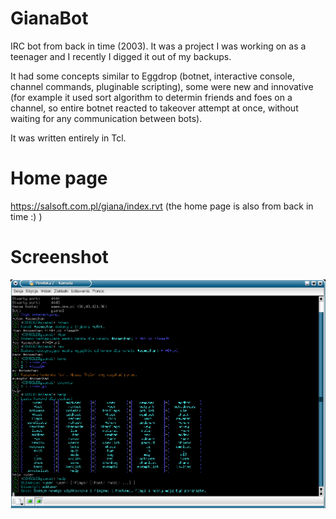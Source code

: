 # GianaBot
IRC bot from back in time (2003). It was a project I was working on as a teenager and I recently I digged it out of my backups.

It had some concepts similar to Eggdrop (botnet, interactive console, channel commands, pluginable scripting), some were new and innovative (for example it used sort algorithm to determin friends and foes on a channel, so entire botnet reacted to takeover attempt at once, without waiting for any communication between bots).

It was written entirely in Tcl.

# Home page
https://salsoft.com.pl/giana/index.rvt (the home page is also from back in time :) )

# Screenshot

![image](https://github.com/pawelsalawa/gianabot/raw/master/shot3.png)

